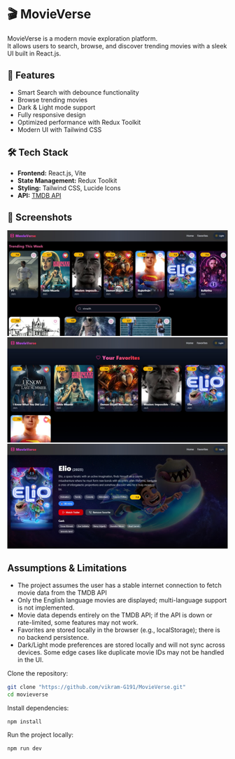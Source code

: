 # 🎬 MovieVerse

MovieVerse is a modern movie exploration platform.  
It allows users to search, browse, and discover trending movies with a sleek UI built in React.js.

## 🚀 Features
- Smart Search with debounce functionality
- Browse trending movies
- Dark & Light mode support
- Fully responsive design
- Optimized performance with Redux Toolkit
- Modern UI with Tailwind CSS

## 🛠️ Tech Stack
- **Frontend:** React.js, Vite
- **State Management:** Redux Toolkit
- **Styling:** Tailwind CSS, Lucide Icons
- **API:** [TMDB API](https://www.themoviedb.org/documentation/api)

## 📸 Screenshots
![Home Page](Screenshots/homepage.jpg)
![Favorites Page](Screenshots/favoritePage.jpg)
![Movie detail Page](Screenshots/movieDetailsPage.jpg)

## Assumptions & Limitations
- The project assumes the user has a stable internet connection to fetch movie data from the TMDB API
- Only the English language movies are displayed; multi-language support is not implemented.
- Movie data depends entirely on the TMDB API; if the API is down or rate-limited, some features may not work.
- Favorites are stored locally in the browser (e.g., localStorage); there is no backend persistence.
- Dark/Light mode preferences are stored locally and will not sync across devices.
Some edge cases like duplicate movie IDs may not be handled in the UI.


Clone the repository:
```bash
git clone "https://github.com/vikram-G191/MovieVerse.git" 
cd movieverse
```

Install dependencies:
```bash
npm install 
```

Run the project locally:
```bash
npm run dev
